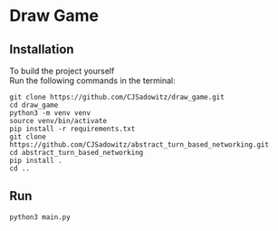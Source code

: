 # Draw Game
## Installation
To build the project yourself </br>
Run the following commands in the terminal: </br>
```
git clone https://github.com/CJSadowitz/draw_game.git
cd draw_game
python3 -m venv venv
source venv/bin/activate
pip install -r requirements.txt
git clone https://github.com/CJSadowitz/abstract_turn_based_networking.git
cd abstract_turn_based_networking
pip install .
cd ..
```

## Run
`python3 main.py` </br>

